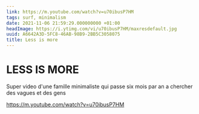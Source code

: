 ```yaml
---
link: https://m.youtube.com/watch?v=u70ibusP7HM
tags: surf, minimalism
date: 2021-11-06 21:59:29.000000000 +01:00
headImage: https://i.ytimg.com/vi/u70ibusP7HM/maxresdefault.jpg
uuid: A6642A3D-5FC8-46AB-98B9-2BB5C3058075
title: Less is more
---
```


# LESS IS MORE 

Super video d'une famille minimaliste qui passe six mois par an a chercher des vagues et des gens

https://m.youtube.com/watch?v=u70ibusP7HM

![]()
